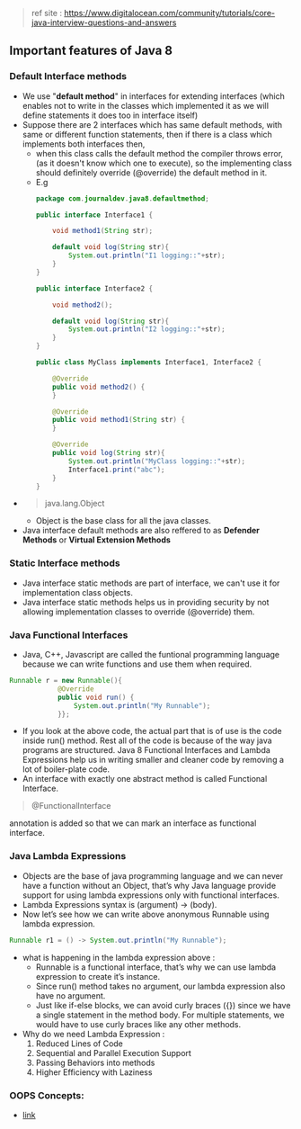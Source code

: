 > ref site : https://www.digitalocean.com/community/tutorials/core-java-interview-questions-and-answers

## Important features of Java 8
### Default Interface methods
+ We use "**default method**" in interfaces for extending interfaces (which enables not to write in the classes which implemented it as we will define statements it does too in
interface itself)
+ Suppose there are 2 interfaces which has same default methods, with same or different function statements, then if there is a class which implements both interfaces then,
  + when this class calls the default method the compiler throws error, (as it doesn't know which one to execute), so the implementing class should definitely override (@override) the
  default method in it.
  + E.g
    ```java
    package com.journaldev.java8.defaultmethod;

    public interface Interface1 {

	    void method1(String str);
	
	    default void log(String str){
		    System.out.println("I1 logging::"+str);
	    }
    }

    public interface Interface2 {

	    void method2();
	
	    default void log(String str){
		    System.out.println("I2 logging::"+str);
	    }
    }

    public class MyClass implements Interface1, Interface2 {

	    @Override
	    public void method2() {
	    }

	    @Override
	    public void method1(String str) {
	    }

	    @Override
	    public void log(String str){
		    System.out.println("MyClass logging::"+str);
		    Interface1.print("abc");
	    }
    }
    ```
+ >java.lang.Object
  + Object is the base class for all the java classes.
+ Java interface default methods are also reffered to as **Defender Methods** or **Virtual Extension Methods**

### Static Interface methods
+ Java interface static methods are part of interface, we can't use it for implementation class objects.
+ Java interface static methods helps us in providing security by not allowing implementation classes to override (@override) them.

### Java Functional Interfaces
+ Java, C++, Javascript are called the funtional programming language because we can write functions and use them when required.
```java
Runnable r = new Runnable(){
			@Override
			public void run() {
				System.out.println("My Runnable");
			}};
``` 
+ If you look at the above code, the actual part that is of use is the code inside run() method. Rest all of the code is because of the way java programs are structured. Java 8 Functional Interfaces and Lambda Expressions help us in writing smaller and cleaner code by removing a lot of boiler-plate code.
+ An interface with exactly one abstract method is called Functional Interface.
> @FunctionalInterface

annotation is added so that we can mark an interface as functional interface.

### Java Lambda Expressions
+ Objects are the base of java programming language and we can never have a function without an Object, that’s why Java language provide support for using lambda expressions only with functional interfaces.
+ Lambda Expressions syntax is (argument) -> (body).
+ Now let’s see how we can write above anonymous Runnable using lambda expression.
```java
Runnable r1 = () -> System.out.println("My Runnable");
```
+ what is happening in the lambda expression above :
	+ Runnable is a functional interface, that’s why we can use lambda expression to create it’s instance.
	+ Since run() method takes no argument, our lambda expression also have no argument.
	+ Just like if-else blocks, we can avoid curly braces ({}) since we have a single statement in the method body. For multiple statements, we would have to use curly braces like any other methods.
+ Why do we need Lambda Expression :
	1. Reduced Lines of Code
 	2. Sequential and Parallel Execution Support
  	3. Passing Behaviors into methods
  	4. Higher Efficiency with Laziness
### OOPS Concepts:
- [link](https://www.digitalocean.com/community/tutorials/oops-concepts-java-example)
